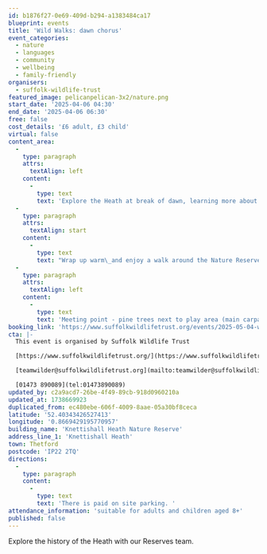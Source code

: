 ```yaml
---
id: b1876f27-0e69-409d-b294-a1383484ca17
blueprint: events
title: 'Wild Walks: dawn chorus'
event_categories:
  - nature
  - languages
  - community
  - wellbeing
  - family-friendly
organisers:
  - suffolk-wildlife-trust
featured_image: pelicanpelican-3x2/nature.png
start_date: '2025-04-06 04:30'
end_date: '2025-04-06 06:30'
free: false
cost_details: '£6 adult, £3 child'
virtual: false
content_area:
  -
    type: paragraph
    attrs:
      textAlign: left
    content:
      -
        type: text
        text: 'Explore the Heath at break of dawn, learning more about the creatures that call our Nature Reserve home!'
  -
    type: paragraph
    attrs:
      textAlign: start
    content:
      -
        type: text
        text: "Wrap up warm\_and enjoy a walk around the Nature Reserve at what is usually a very unsociable hour! Light breakfast and refreshments to finish."
  -
    type: paragraph
    attrs:
      textAlign: left
    content:
      -
        type: text
        text: 'Meeting point - pine trees next to play area (main carpark) -IP22 2TQ'
booking_link: 'https://www.suffolkwildlifetrust.org/events/2025-05-04-wild-walks-dawn-chorus'
cta: |-
  This event is organised by Suffolk Wildlife Trust

  [https://www.suffolkwildlifetrust.org/](https://www.suffolkwildlifetrust.org/)

  [teamwilder@suffolkwildlifetrust.org](mailto:teamwilder@suffolkwildlifetrust.org)

  [01473 890089](tel:01473890089)
updated_by: c2a9acd7-26be-4f49-89cb-918d0960210a
updated_at: 1738669923
duplicated_from: ec480ebe-606f-4009-8aae-05a30bf8ceca
latitude: '52.40343426527413'
longitude: '0.8669429195770957'
building_name: 'Knettishall Heath Nature Reserve'
address_line_1: 'Knettishall Heath'
town: Thetford
postcode: 'IP22 2TQ'
directions:
  -
    type: paragraph
    content:
      -
        type: text
        text: 'There is paid on site parking. '
attendance_information: 'suitable for adults and children aged 8+'
published: false
---
```

Explore the history of the Heath with our Reserves team.